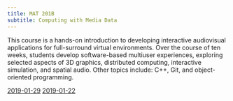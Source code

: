 ```yaml
---
title: MAT 201B
subtitle: Computing with Media Data
---
```


<section>

This course is a hands-on introduction to developing interactive audiovisual applications for full-surround virtual environments. Over the course of ten weeks, students develop software-based multiuser experiences, exploring selected aspects of 3D graphics, distributed computing, interactive simulation, and spatial audio. Other topics include: C++, Git, and object-oriented programming.

</section>

[2019-01-29](2019-01-29.html)
[2019-01-22](2019-01-22.html)
